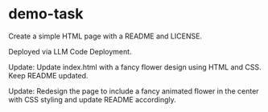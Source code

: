 # demo-task

Create a simple HTML page with a README and LICENSE.

Deployed via LLM Code Deployment.

Update: Update index.html with a fancy flower design using HTML and CSS. Keep README updated.

Update: Redesign the page to include a fancy animated flower in the center with CSS styling and update README accordingly.
